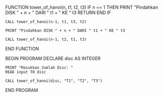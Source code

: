FUNCTION tower_of_hanoi(n, t1, t2, t3)
    IF n == 1 THEN
        PRINT "Pindahkan DISK " + n + " DARI " t1 + " KE " t3
        RETURN
    END IF

    CALL tower_of_hanoi(n-1, t1, t3, t2)

    PRINT "Pindahkan DISK " + n + " DARI " t1 + " KE " t3
    
    CALL tower_of_hanoi(n-1, t2, t1, t3)

END FUNCTION



BEGIN PROGRAM
    DECLARE disc AS INTEGER

    PRINT "Masukkan Jumlah Disc: "
    READ input TO disc

    CALL tower_of_hanoi(disc, "T1", "T2", "T3")
END PROGRAM